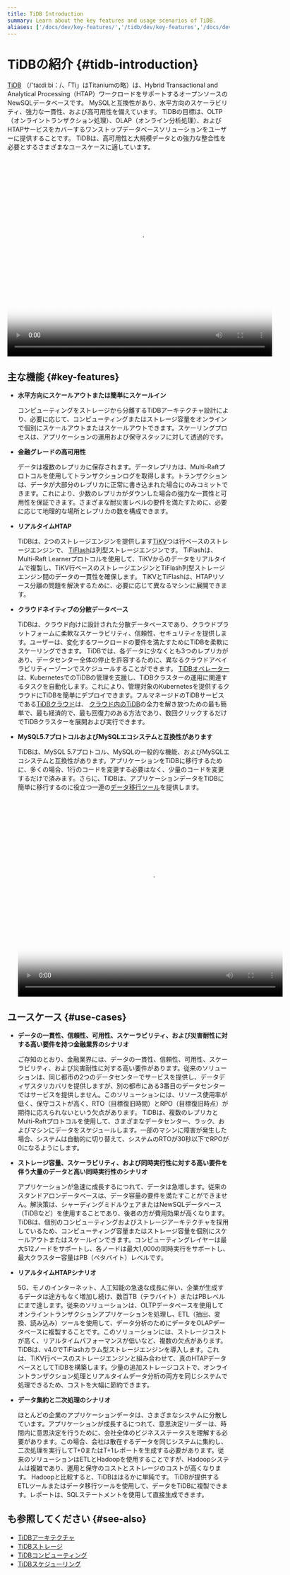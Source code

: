 ```yaml
---
title: TiDB Introduction
summary: Learn about the key features and usage scenarios of TiDB.
aliases: ['/docs/dev/key-features/','/tidb/dev/key-features','/docs/dev/overview/']
---
```


# TiDBの紹介 {#tidb-introduction}

<span translate="no">[TiDB](https://github.com/pingcap/tidb)</span> （/&#39;taɪdiːbi：/、「Ti」はTitaniumの略）は、Hybrid Transactional and Analytical Processing（HTAP）ワークロードをサポートするオープンソースのNewSQLデータベースです。 MySQLと互換性があり、水平方向のスケーラビリティ、強力な一貫性、および高可用性を備えています。 TiDBの目標は、OLTP（オンライントランザクション処理）、OLAP（オンライン分析処理）、およびHTAPサービスをカバーするワンストップデータベースソリューションをユーザーに提供することです。 TiDBは、高可用性と大規模データとの強力な整合性を必要とするさまざまなユースケースに適しています。

<video src="https://tidb-docs.s3.us-east-2.amazonaws.com/ENG+TiDB+Intro+2.mp4" width="600px" height="450px" controls poster="https://tidb-docs.s3.us-east-2.amazonaws.com/Thumbnail+-+ENG.png"></video>

## 主な機能 {#key-features}

-   <strong>水平方向にスケールアウトまたは簡単にスケールイン</strong>

    コンピューティングをストレージから分離するTiDBアーキテクチャ設計により、必要に応じて、コンピューティングまたはストレージ容量をオンラインで個別にスケールアウトまたはスケールアウトできます。スケーリングプロセスは、アプリケーションの運用および保守スタッフに対して透過的です。

-   <strong>金融グレードの高可用性</strong>

    データは複数のレプリカに保存されます。データレプリカは、Multi-Raftプロトコルを使用してトランザクションログを取得します。トランザクションは、データが大部分のレプリカに正常に書き込まれた場合にのみコミットできます。これにより、少数のレプリカがダウンした場合の強力な一貫性と可用性を保証できます。さまざまな耐災害レベルの要件を満たすために、必要に応じて地理的な場所とレプリカの数を構成できます。

-   <strong>リアルタイムHTAP</strong>

    TiDBは、2つのストレージエンジンを提供します<span translate="no">[TiKV](/tikv-overview.md)</span>つは行ベースのストレージエンジンで、 <span translate="no">[TiFlash](/tiflash/tiflash-overview.md)</span>は列型ストレージエンジンです。 TiFlashは、Multi-Raft Learnerプロトコルを使用して、TiKVからのデータをリアルタイムで複製し、TiKV行ベースのストレージエンジンとTiFlash列型ストレージエンジン間のデータの一貫性を確保します。 TiKVとTiFlashは、HTAPリソース分離の問題を解決するために、必要に応じて異なるマシンに展開できます。

-   <strong>クラウドネイティブの分散データベース</strong>

    TiDBは、クラウド向けに設計された分散データベースであり、クラウドプラットフォームに柔軟なスケーラビリティ、信頼性、セキュリティを提供します。ユーザーは、変化するワークロードの要件を満たすためにTiDBを柔軟にスケーリングできます。 TiDBでは、各データに少なくとも3つのレプリカがあり、データセンター全体の停止を許容するために、異なるクラウドアベイラビリティーゾーンでスケジュールすることができます。 <span translate="no">[TiDBオペレーター](https://docs.pingcap.com/tidb-in-kubernetes/stable/tidb-operator-overview)</span>は、KubernetesでのTiDBの管理を支援し、TiDBクラスターの運用に関連するタスクを自動化します。これにより、管理対象のKubernetesを提供するクラウドにTiDBを簡単にデプロイできます。フルマネージドのTiDBサービスである<span translate="no">[TiDBクラウド](https://pingcap.com/tidb-cloud/)</span>は、 <span translate="no">[クラウド内のTiDB](https://docs.pingcap.com/tidbcloud/)</span>の全力を解き放つための最も簡単で、最も経済的で、最も回復力のある方法であり、数回クリックするだけでTiDBクラスターを展開および実行できます。

-   <strong>MySQL5.7プロトコルおよびMySQLエコシステムと互換性があります</strong>

    TiDBは、MySQL 5.7プロトコル、MySQLの一般的な機能、およびMySQLエコシステムと互換性があります。アプリケーションをTiDBに移行するために、多くの場合、1行のコードを変更する必要はなく、少量のコードを変更するだけで済みます。さらに、TiDBは、アプリケーションデータをTiDBに簡単に移行するのに役立つ一連の<span translate="no">[データ移行ツール](/ecosystem-tool-user-guide.md)</span>を提供します。

    <video src="https://tidb-docs.s3.us-east-2.amazonaws.com/ENG+TiDB+Intro+1.mp4" width="600px" height="450px" controls poster="https://tidb-docs.s3.us-east-2.amazonaws.com/Thumbnail+-+ENG.png"></video>

## ユースケース {#use-cases}

-   <strong>データの一貫性、信頼性、可用性、スケーラビリティ、および災害耐性に対する高い要件を持つ金融業界のシナリオ</strong>

    ご存知のとおり、金融業界には、データの一貫性、信頼性、可用性、スケーラビリティ、および災害耐性に対する高い要件があります。従来のソリューションは、同じ都市の2つのデータセンターでサービスを提供し、データディザスタリカバリを提供しますが、別の都市にある3番目のデータセンターではサービスを提供しません。このソリューションには、リソース使用率が低く、保守コストが高く、RTO（目標復旧時間）とRPO（目標復旧時点）が期待に応えられないという欠点があります。 TiDBは、複数のレプリカとMulti-Raftプロトコルを使用して、さまざまなデータセンター、ラック、およびマシンにデータをスケジュールします。一部のマシンに障害が発生した場合、システムは自動的に切り替えて、システムのRTOが30秒以下でRPOが0になるようにします。

-   <strong>ストレージ容量、スケーラビリティ、および同時実行性に対する高い要件を伴う大量のデータと高い同時実行性のシナリオ</strong>

    アプリケーションが急速に成長するにつれて、データは急増します。従来のスタンドアロンデータベースは、データ容量の要件を満たすことができません。解決策は、シャーディングミドルウェアまたはNewSQLデータベース（TiDBなど）を使用することであり、後者の方が費用効果が高くなります。 TiDBは、個別のコンピューティングおよびストレージアーキテクチャを採用しているため、コンピューティング容量またはストレージ容量を個別にスケールアウトまたはスケールインできます。コンピューティングレイヤーは最大512ノードをサポートし、各ノードは最大1,000の同時実行をサポートし、最大クラスター容量はPB（ペタバイト）レベルです。

-   <strong>リアルタイムHTAPシナリオ</strong>

    5G、モノのインターネット、人工知能の急速な成長に伴い、企業が生成するデータは途方もなく増加し続け、数百TB（テラバイト）またはPBレベルにまで達します。従来のソリューションは、OLTPデータベースを使用してオンライントランザクションアプリケーションを処理し、ETL（抽出、変換、読み込み）ツールを使用して、データ分析のためにデータをOLAPデータベースに複製することです。このソリューションには、ストレージコストが高く、リアルタイムパフォーマンスが低いなど、複数の欠点があります。 TiDBは、v4.0でTiFlashカラム型ストレージエンジンを導入します。これは、TiKV行ベースのストレージエンジンと組み合わせて、真のHTAPデータベースとしてTiDBを構築します。少量の追加ストレージコストで、オンライントランザクション処理とリアルタイムデータ分析の両方を同じシステムで処理できるため、コストを大幅に節約できます。

-   <strong>データ集約と二次処理のシナリオ</strong>

    ほとんどの企業のアプリケーションデータは、さまざまなシステムに分散しています。アプリケーションが成長するにつれて、意思決定リーダーは、時間内に意思決定を行うために、会社全体のビジネスステータスを理解する必要があります。この場合、会社は散在するデータを同じシステムに集約し、二次処理を実行してT+0またはT+1レポートを生成する必要があります。従来のソリューションはETLとHadoopを使用することですが、Hadoopシステムは複雑であり、運用と保守のコストとストレージのコストが高くなります。 Hadoopと比較すると、TiDBははるかに単純です。 TiDBが提供するETLツールまたはデータ移行ツールを使用して、データをTiDBに複製できます。レポートは、SQLステートメントを使用して直接生成できます。

## も参照してください {#see-also}

-   <span translate="no">[TiDBアーキテクチャ](/tidb-architecture.md)</span>
-   <span translate="no">[TiDBストレージ](/tidb-storage.md)</span>
-   <span translate="no">[TiDBコンピューティング](/tidb-computing.md)</span>
-   <span translate="no">[TiDBスケジューリング](/tidb-scheduling.md)</span>
